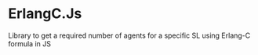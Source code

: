 # ErlangC.Js
Library to get a required number of agents for a specific SL using Erlang-C formula in JS
